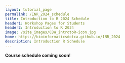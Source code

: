 ```yaml
---
layout: tutorial_page
permalink: /INR_2024_schedule
title: Introduction to R 2024 Schedule
header1: Workshop Pages for Students
header2: Introduction to R 2024
image: /site_images/CBW_introtoR-icon.jpg
home: https://bioinformaticsdotca.github.io/INR_2024
description: Introduction R Schedule
---
```


**Course schedule coming soon!**

<!-- 
| Time (Eastern) |                                Monday, June 26                                | Time (Eastern) |                                    Tuesday, June 27                                     |
| :------------: | :---------------------------------------------------------------------------: | :------------: | :-------------------------------------------------------------------------------------: |
|      8:30      |                <font color="green">Arrivals & Check-in</font>                 |      8:30      |                           <font color="green">Arrivals</font>                           |
|      9:00      |               <font color="purple">Welcome (Nia Hughes)</font>                |      9:00      | <font color="purple">Day 2 Review Module 3: Loops and functions (Frances Wong)</font> |
|      9:30      |    <font color="purple">Module 1: Getting to Know R (Frances Wong)</font>     |     10:00      |                        <font color="green">Break (15 min)</font>                        |
|     10:30      |                   <font color="green">Break (15 min)</font>                   |     10:15      |          <font color="purple">Module 3: Loops and functions (continued)</font>          |
|     10:45      |      <font color="purple">Module 1: Getting to Know R (continued)</font>      |     11:00      |                        <font color="green">Break (15 min)</font>                        |
|     11:15      |                   <font color="green">Break (15 min)</font>                   |     11:15      |          <font color="purple">Module 3: Loops and functions (continued)</font>          |
|     11:30      |      <font color="purple">Module 1: Getting to Know R (continued)</font>      |     12:00      |                          <font color="green">Class Photo + Lunch (1h)</font>                          |
|     12:00      |                     <font color="green">Lunch (1h)</font>                     |     13:00      |         <font color="purple">Module 4: Linear regression (Frances Wong)</font>          |
|     13:00      | <font color="purple">Module 2: Exploring your data in R (Frances Wong)</font> |     14:00      |                        <font color="green">Break (15 min)</font>                        |
|     14:00      |                   <font color="green">Break (15min)</font>                    |     14:15      |           <font color="purple">Module 4: Linear regression (continued)</font>           |
|     14:15      |  <font color="purple">Module 2: Exploring your data in R (continued)</font>   |     15:15      |                        <font color="green">Break (15 min)</font>                        |
|     15:15      |                   <font color="green">Break (15min)</font>                    |     15:30      |                        <font color="purple">Short project</font>                        |
|     15:30      |             <font color="purple">Review and short project</font>              |     17:00      |                  <font color="purple">Survey & Closing Remarks</font>                   |
|     17:30      |                      <font color="green">Finished</font>                      |     17:30      |                           <font color="green">Finished</font>                           | -->